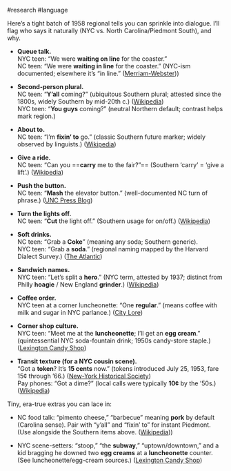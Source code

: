 #research #language

Here’s a tight batch of 1958 regional tells you can sprinkle into dialogue. I’ll flag who says it naturally (NYC vs. North Carolina/Piedmont South), and why.

- **Queue talk.**  
    NYC teen: “We were **waiting on line** for the coaster.”  
    NC teen: “We were **waiting in line** for the coaster.” (NYC-ism documented; elsewhere it’s “in line.” ([Merriam-Webster](https://www.merriam-webster.com/grammar/is-it-on-line-or-in-line?utm_source=chatgpt.com "Do you wait 'on line' or 'in line'?")))
    
- **Second-person plural.**  
    NC teen: “**Y’all** coming?” (ubiquitous Southern plural; attested since the 1800s, widely Southern by mid-20th c.) ([Wikipedia](https://en.wikipedia.org/wiki/Y%27all?utm_source=chatgpt.com "Y'all"))  
    NYC teen: “**You guys** coming?” (neutral Northern default; contrast helps mark region.)
    
- **About to.**  
    NC teen: “I’m **fixin’ to** go.” (classic Southern future marker; widely observed by linguists.) ([Wikipedia](https://en.wikipedia.org/wiki/Southern_American_English?utm_source=chatgpt.com "Southern American English"))
    
- **Give a ride.**  
    NC teen: “Can you ==**carry** me to the fair?”== (Southern ‘carry’ = ‘give a lift’.) ([Wikipedia](https://en.wikipedia.org/wiki/Southern_American_English?utm_source=chatgpt.com "Southern American English"))
    
- **Push the button.**  
    NC teen: “**Mash** the elevator button.” (well-documented NC turn of phrase.) ([UNC Press Blog](https://uncpressblog.com/2014/08/07/excerpt-talkin-tar-heel-by-walt-wolfram-and-jeffrey-reaser/?utm_source=chatgpt.com "Excerpt: Talkin' Tar Heel, by Walt Wolfram and Jeffrey Reaser"))
    
- **Turn the lights off.**  
    NC teen: “**Cut** the light off.” (Southern usage for on/off.) ([Wikipedia](https://en.wikipedia.org/wiki/Southern_American_English?utm_source=chatgpt.com "Southern American English"))
    
- **Soft drinks.**  
    NC teen: “Grab a **Coke**” (meaning any soda; Southern generic).  
    NYC teen: “Grab a **soda**.” (regional naming mapped by the Harvard Dialect Survey.) ([The Atlantic](https://www.theatlantic.com/national/2013/11/soda-vs-pop-vs-coke-mapping-how-americans-talk/465402/?utm_source=chatgpt.com "Soda vs. Pop vs. Coke: Mapping How Americans Talk"))
    
- **Sandwich names.**  
    NYC teen: “Let’s split a **hero**.” (NYC term, attested by 1937; distinct from Philly **hoagie** / New England **grinder**.) ([Wikipedia](https://en.wikipedia.org/wiki/Submarine_sandwich?utm_source=chatgpt.com "Submarine sandwich"))
    
- **Coffee order.**  
    NYC teen at a corner luncheonette: “One **regular**.” (means coffee with milk and sugar in NYC parlance.) ([City Lore](https://citylore.org/taste-buttered-roll-and-regular-coffee/?utm_source=chatgpt.com "TASTE: Buttered roll and regular coffee"))
    
- **Corner shop culture.**  
    NYC teen: “Meet me at the **luncheonette**; I’ll get an **egg cream**.” (quintessential NYC soda-fountain drink; 1950s candy-store staple.) ([Lexington Candy Shop](https://www.lexingtoncandyshop.com/?utm_source=chatgpt.com "Lexington Candy Shop | NYC Luncheonette"))
    
- **Transit texture (for a NYC cousin scene).**  
    “Got a **token**? It’s **15 cents** now.” (tokens introduced July 25, 1953, fare 15¢ through ’66.) ([New-York Historical Society](https://www.nyhistory.org/blogs/remember-the-nyc-subway-token?utm_source=chatgpt.com "Remember The NYC Subway Token"))  
    Pay phones: “Got a dime?” (local calls were typically **10¢** by the ’50s.) ([Wikipedia](https://en.wikipedia.org/wiki/Payphone?utm_source=chatgpt.com "Payphone"))
    

Tiny, era-true extras you can lace in:

- NC food talk: “pimento cheese,” “barbecue” meaning **pork** by default (Carolina sense). Pair with “y’all” and “fixin’ to” for instant Piedmont. (Use alongside the Southern items above. ([Wikipedia](https://en.wikipedia.org/wiki/Southern_American_English?utm_source=chatgpt.com "Southern American English")))
    
- NYC scene-setters: “stoop,” “the **subway**,” “uptown/downtown,” and a kid bragging he downed two **egg creams** at a **luncheonette** counter. (See luncheonette/egg-cream sources.) ([Lexington Candy Shop](https://www.lexingtoncandyshop.com/?utm_source=chatgpt.com "Lexington Candy Shop | NYC Luncheonette"))
    
